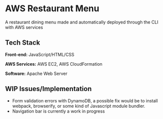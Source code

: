# AWS Restaurant Menu

A restaurant dining menu made and automatically deployed through the CLI with AWS services


## Tech Stack

**Front-end:** JavaScript/HTML/CSS

**AWS Services:** AWS EC2, AWS CloudFormation

**Software:** Apache Web Server

## WIP Issues/Implementation
- Form validation errors with DynamoDB, a possible fix would be to install webpack, browserify, or some kind of Javascript module bundler.
- Navigation bar is currently a work in progress
